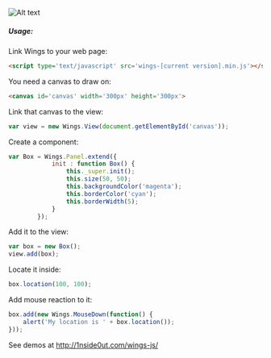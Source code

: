 ![Alt text](http://www.1nside0ut.com/wings-js/images/logo.svg "WingsJS")

##### Usage:

Link Wings to your web page:

```html
<script type='text/javascript' src='wings-[current version].min.js'></script>
```

You need a canvas to draw on:

```html
<canvas id='canvas' width='300px' height='300px'>
```

Link that canvas to the view:

```javascript
var view = new Wings.View(document.getElementById('canvas'));
```

Create a component:

```javascript
var Box = Wings.Panel.extend({
			init : function Box() {
				this._super.init();
				this.size(50, 50);
				this.backgroundColor('magenta');
				this.borderColor('cyan');
				this.borderWidth(5);
			}
		});
```

Add it to the view:

```javascript
var box = new Box();
view.add(box);
```

Locate it inside:

```javascript
box.location(100, 100);
```

Add mouse reaction to it:

```javascript
box.add(new Wings.MouseDown(function() {
	alert('My location is ' + box.location());
}));
```

See demos at http://1nside0ut.com/wings-js/